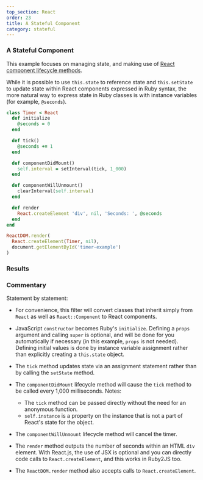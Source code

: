 ```yaml
---
top_section: React
order: 23
title: A Stateful Component
category: stateful
---
```


### A Stateful Component

This example focuses on managing state, and making use of
[React component lifecycle methods](https://reactjs.org/docs/react-component.html#the-component-lifecycle).

While it is possible to use `this.state` to reference state and
`this.setState` to update state within React components expressed in Ruby
syntax, the more natural way to express state in Ruby classes is with
instance variables (for example, `@seconds`).

<div data-controller="combo" data-options='{
  "eslevel": 2020,
  "filters": ["react"]
}'></div>

```ruby
class Timer < React
  def initialize
    @seconds = 0
  end

  def tick()
    @seconds += 1
  end

  def componentDidMount()
    self.interval = setInterval(tick, 1_000)
  end

  def componentWillUnmount()
    clearInterval(self.interval)
  end

  def render
    React.createElement 'div', nil, 'Seconds: ', @seconds
  end
end

ReactDOM.render(
  React.createElement(Timer, nil),
  document.getElementById('timer-example')
)
```

### Results

<template id="timer-template">
  <div id="timer-example"></div>
</template>

<div data-controller="eval" data-html="#timer-template"></div>

### Commentary

Statement by statement:

 * For convenience, this filter will convert classes that inherit simply from
   `React` as well as `React::Component` to React components. 

 * JavaScript `constructor` becomes Ruby's `initialize`.  Defining
   a `props` argument and calling `super` is optional, and will be done for
   you automatically if necessary (in this example, `props` is not needed).
   Defining initial values is done by instance variable assignment rather than
   explicitly creating a `this.state` object.

 * The `tick` method updates state via an assignment statement rather than
   by calling the `setState` method.

 * The `componentDidMount` lifecycle method will cause the `tick` method to
   be called every 1,000 milliseconds.  Notes:
     * The `tick` method can be passed directly without the need for an
       anonymous function.
     * `self.instance` is a property on the instance that is not a part of
       React's state for the object.

 * The `componentWillUnmount` lifecycle method will cancel the timer.

 * The `render` method outputs the number of seconds within an HTML `div`
   element.  With React.js, the use of JSX is optional and you can directly
   code calls to `React.createElement`, and this works in Ruby2JS too.

 * The `ReactDOM.render` method also accepts calls to `React.createElement`.

